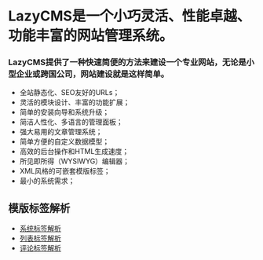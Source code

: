 # LazyCMS是一个小巧灵活、性能卓越、功能丰富的网站管理系统。 #

### LazyCMS提供了一种快速简便的方法来建设一个专业网站，无论是小型企业或跨国公司，网站建设就是这样简单。 ###

  * 全站静态化、SEO友好的URLs；
  * 灵活的模块设计、丰富的功能扩展；
  * 简单的安装向导和系统升级；
  * 简洁人性化、多语言的管理面板；
  * 强大易用的文章管理系统；
  * 简单方便的自定义数据模型；
  * 高效的后台操作和HTML生成速度；
  * 所见即所得（WYSIWYG）编辑器；
  * XML风格的可嵌套模版标签；
  * 最小的系统需求；

## 模版标签解析 ##
  * <a href='http://code.google.com/p/lazycms/wiki/SystemTags'>系统标签解析</a>
  * <a href='http://code.google.com/p/lazycms/wiki/ListTags'>列表标签解析</a>
  * <a href='http://code.google.com/p/lazycms/wiki/CommentTags'>评论标签解析</a>